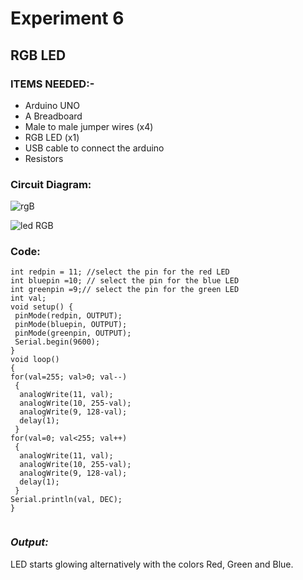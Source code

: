 # Experiment 6
## RGB LED
### __ITEMS NEEDED:-__
* Arduino UNO
* A Breadboard
* Male to male jumper wires (x4)
* RGB LED (x1)
* USB cable to connect the arduino
* Resistors

### Circuit Diagram:

![rgB](https://user-images.githubusercontent.com/81525399/150523090-ff182480-7d6e-41d1-bdaf-5478e998f260.png)

 ![led RGB](https://user-images.githubusercontent.com/81525399/150521586-d0eac855-49ae-4d1a-bee9-aefe24581f43.jpg)



### Code:

 ```
 int redpin = 11; //select the pin for the red LED
int bluepin =10; // select the pin for the blue LED
int greenpin =9;// select the pin for the green LED
int val;
void setup() {
  pinMode(redpin, OUTPUT);
  pinMode(bluepin, OUTPUT);
  pinMode(greenpin, OUTPUT);
  Serial.begin(9600);
}
void loop() 
{
for(val=255; val>0; val--)
  {
   analogWrite(11, val);
   analogWrite(10, 255-val);
   analogWrite(9, 128-val);
   delay(1); 
  }
for(val=0; val<255; val++)
  {
   analogWrite(11, val);
   analogWrite(10, 255-val);
   analogWrite(9, 128-val);
   delay(1); 
  }
 Serial.println(val, DEC);
}
 

```
### _Output:_
LED starts glowing alternatively with the colors Red, Green and Blue.

<iframe width="560" height="315" src="   " title="YouTube video player" frameborder="0" allow="accelerometer; autoplay; clipboard-write; encrypted-media; gyroscope; picture-in-picture" allowfullscreen></iframe>
